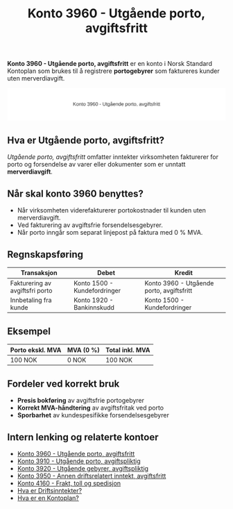﻿---
title: "Konto 3960 - Utgående porto, avgiftsfritt"
meta_title: "3960-utgaende-porto-avgiftsfritt"
meta_description: '**Konto 3960 - Utgående porto, avgiftsfritt** er en konto i Norsk Standard Kontoplan som brukes til å registrere **portogebyrer** som faktureres kunder uten m...'
slug: 3960-utgaende-porto-avgiftsfritt
type: blog
layout: pages/single
---

**Konto 3960 - Utgående porto, avgiftsfritt** er en konto i Norsk Standard Kontoplan som brukes til å registrere **portogebyrer** som faktureres kunder uten merverdiavgift.

![Illustrasjon av Konto 3960 - Utgående porto, avgiftsfritt](3960-utgaende-porto-avgiftsfritt-image.svg)

## Hva er Utgående porto, avgiftsfritt?

*Utgående porto, avgiftsfritt* omfatter inntekter virksomheten fakturerer for porto og forsendelse av varer eller dokumenter som er unntatt **merverdiavgift**.

## Når skal konto 3960 benyttes?

* Når virksomheten viderefakturerer portokostnader til kunden uten merverdiavgift.
* Ved fakturering av avgiftsfrie forsendelsesgebyrer.
* Når porto inngår som separat linjepost på faktura med 0 % MVA.

## Regnskapsføring

| Transaksjon                         | Debet                         | Kredit                                    |
|-------------------------------------|-------------------------------|-------------------------------------------|
| Fakturering av avgiftsfri porto     | Konto 1500 - Kundefordringer  | Konto 3960 - Utgående porto, avgiftsfritt |
| Innbetaling fra kunde               | Konto 1920 - Bankinnskudd     | Konto 1500 - Kundefordringer              |

## Eksempel

| Porto ekskl. MVA  | MVA (0 %) | Total inkl. MVA |
|-------------------|-----------|-----------------|
| 100 NOK           | 0 NOK     | 100 NOK         |

## Fordeler ved korrekt bruk

* **Presis bokføring** av avgiftsfrie portogebyrer
* **Korrekt MVA-håndtering** av avgiftsfritak ved porto
* **Sporbarhet** av kundespesifikke forsendelsesgebyrer

## Intern lenking og relaterte kontoer

* [Konto 3960 - Utgående porto, avgiftsfritt](/blogs/kontoplan/3960-utgaende-porto-avgiftsfritt "Konto 3960 - Utgående porto, avgiftsfritt")
* [Konto 3910 - Utgående porto, avgiftspliktig](/blogs/kontoplan/3910-utgaende-porto-avgiftspliktig "Konto 3910 - Utgående porto, avgiftspliktig")
* [Konto 3920 - Utgående gebyrer, avgiftspliktig](/blogs/kontoplan/3920-utgaende-gebyrer-avgiftspliktig "Konto 3920 - Utgående gebyrer, avgiftspliktig")
* [Konto 3950 - Annen driftsrelatert inntekt, avgiftsfritt](/blogs/kontoplan/3950-annen-driftsrelatert-inntekt-avgiftsfritt "Konto 3950 - Annen driftsrelatert inntekt, avgiftsfritt")
* [Konto 4160 - Frakt, toll og spedisjon](/blogs/kontoplan/4160-frakt-toll-og-spedisjon "Konto 4160 - Frakt, toll og spedisjon")
* [Hva er Driftsinntekter?](/blogs/regnskap/hva-er-driftsinntekter "Hva er Driftsinntekter? Komplett Guide til Driftsinntekter i Regnskap")
* [Hva er en Kontoplan?](/blogs/regnskap/hva-er-kontoplan "Hva er en Kontoplan? Komplett Guide til Kontoplaner i Norsk Regnskap")






